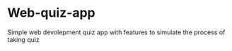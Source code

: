 # Web-quiz-app
Simple web devolepment quiz app with features to simulate the process of taking quiz
